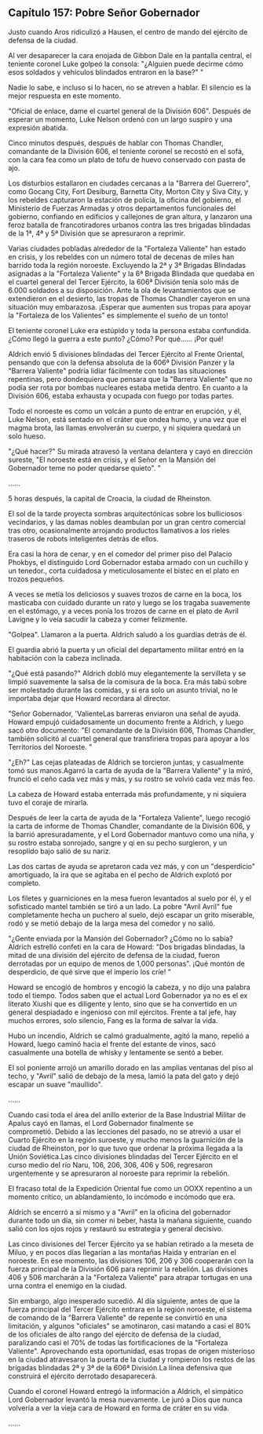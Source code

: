 
## Capítulo 157: Pobre Señor Gobernador

Justo cuando Aros ridiculizó a Hausen, el centro de mando del ejército de defensa de la ciudad.

Al ver desaparecer la cara enojada de Gibbon Dale en la pantalla central, el teniente coronel Luke golpeó la consola: "¿Alguien puede decirme cómo esos soldados y vehículos blindados entraron en la base?" "

Nadie lo sabe, e incluso si lo hacen, no se atreven a hablar. El silencio es la mejor respuesta en este momento.

"Oficial de enlace, dame el cuartel general de la División 606". Después de esperar un momento, Luke Nelson ordenó con un largo suspiro y una expresión abatida.

Cinco minutos después, después de hablar con Thomas Chandler, comandante de la División 606, el teniente coronel se recostó en el sofá, con la cara fea como un plato de tofu de huevo conservado con pasta de ajo.

Los disturbios estallaron en ciudades cercanas a la "Barrera del Guerrero", como Gocang City, Fort Desiburg, Barnetta City, Morton City y Siva City, y los rebeldes capturaron la estación de policía, la oficina del gobierno, el Ministerio de Fuerzas Armadas y otros departamentos funcionales del gobierno, confiando en edificios y callejones de gran altura, y lanzaron una feroz batalla de francotiradores urbanos contra las tres brigadas blindadas de la 1ª, 4ª y 5ª División que se apresuraron a reprimir.

Varias ciudades pobladas alrededor de la "Fortaleza Valiente" han estado en crisis, y los rebeldes con un número total de decenas de miles han barrido toda la región noroeste. Excluyendo la 2ª y 3ª Brigadas Blindadas asignadas a la "Fortaleza Valiente" y la 6ª Brigada Blindada que quedaba en el cuartel general del Tercer Ejército, la 606ª División tenía solo más de 6.000 soldados a su disposición. Ante la ola de levantamientos que se extendieron en el desierto, las tropas de Thomas Chandler cayeron en una situación muy embarazosa. ¡Esperar que aumenten sus tropas para apoyar la "Fortaleza de los Valientes" es simplemente el sueño de un tonto!

El teniente coronel Luke era estúpido y toda la persona estaba confundida. ¿Cómo llegó la guerra a este punto? ¿Cómo? Por qué...... ¡Por qué!

Aldrich envió 5 divisiones blindadas del Tercer Ejército al Frente Oriental, pensando que con la defensa absoluta de la 606ª División Panzer y la "Barrera Valiente" podría lidiar fácilmente con todas las situaciones repentinas, pero dondequiera que pensara que la "Barrera Valiente" que no podía ser rota por bombas nucleares estaba metida dentro. En cuanto a la División 606, estaba exhausta y ocupada con fuego por todas partes.

Todo el noroeste es como un volcán a punto de entrar en erupción, y él, Luke Nelson, está sentado en el cráter que ondea humo, y una vez que el magma brota, las llamas envolverán su cuerpo, y ni siquiera quedará un solo hueso.

"¿Qué hacer?" Su mirada atravesó la ventana delantera y cayó en dirección sureste, "El noroeste está en crisis, y el Señor en la Mansión del Gobernador teme no poder quedarse quieto". "

......

5 horas después, la capital de Croacia, la ciudad de Rheinston.

El sol de la tarde proyecta sombras arquitectónicas sobre los bulliciosos vecindarios, y las damas nobles deambulan por un gran centro comercial tras otro, ocasionalmente arrojando productos llamativos a los rieles traseros de robots inteligentes detrás de ellos.

Era casi la hora de cenar, y en el comedor del primer piso del Palacio Phokbys, el distinguido Lord Gobernador estaba armado con un cuchillo y un tenedor., corta cuidadosa y meticulosamente el bistec en el plato en trozos pequeños.

A veces se metía los deliciosos y suaves trozos de carne en la boca, los masticaba con cuidado durante un rato y luego se los tragaba suavemente en el estómago, y a veces ponía los trozos de carne en el plato de Avril Lavigne y lo veía sacudir la cabeza y comer felizmente.

"Golpea". Llamaron a la puerta. Aldrich saludó a los guardias detrás de él.

El guardia abrió la puerta y un oficial del departamento militar entró en la habitación con la cabeza inclinada.

"¿Qué está pasando?" Aldrich dobló muy elegantemente la servilleta y se limpió suavemente la salsa de la comisura de la boca. Era más tabú sobre ser molestado durante las comidas, y si era solo un asunto trivial, no le importaba dejar que Howard recordara al director.

"Señor Gobernador, 'ValienteLas barreras enviaron una señal de ayuda. Howard empujó cuidadosamente un documento frente a Aldrich, y luego sacó otro documento: "El comandante de la División 606, Thomas Chandler, también solicitó al cuartel general que transfiriera tropas para apoyar a los Territorios del Noroeste. "

"¿Eh?" Las cejas plateadas de Aldrich se torcieron juntas, y casualmente tomó sus manos.Agarró la carta de ayuda de la "Barrera Valiente" y la miró, frunció el ceño cada vez más y más, y su rostro se volvió cada vez más feo.

La cabeza de Howard estaba enterrada más profundamente, y ni siquiera tuvo el coraje de mirarla.

Después de leer la carta de ayuda de la "Fortaleza Valiente", luego recogió la carta de informe de Thomas Chandler, comandante de la División 606, y la barrió apresuradamente, y el Lord Gobernador mantuvo como una niña, y su rostro estaba sonrojado, sangre y qi en su pecho surgieron, y un resoplido bajo salió de su nariz.

Las dos cartas de ayuda se apretaron cada vez más, y con un "desperdicio" amortiguado, la ira que se agitaba en el pecho de Aldrich explotó por completo.

Los filetes y guarniciones en la mesa fueron levantados al suelo por él, y el sofisticado mantel también se tiró a un lado. La pobre "Avril Avril" fue completamente hecha un puchero al suelo, dejó escapar un grito miserable, rodó y se metió debajo de la larga mesa del comedor y no salió.

"¿Gente enviada por la Mansión del Gobernador? ¿Cómo no lo sabía? Aldrich estrelló confeti en la cara de Howard: "Dos brigadas blindadas, la mitad de una división del ejército de defensa de la ciudad, fueron derrotadas por un equipo de menos de 1,000 personas". ¡Qué montón de desperdicio, de qué sirve que el imperio los críe! "

Howard se encogió de hombros y encogió la cabeza, y no dijo una palabra todo el tiempo. Todos saben que el actual Lord Gobernador ya no es el ex literato Xiushi que es diligente y lento, sino que se ha convertido en un general despiadado e ingenioso con mil ejércitos. Frente a tal jefe, hay muchos errores, solo silencio, Fang es la forma de salvar la vida.

Hubo un incendio, Aldrich se calmó gradualmente, agitó la mano, repelió a Howard, luego caminó hacia el frente del estante de vinos, sacó casualmente una botella de whisky y lentamente se sentó a beber.

El sol poniente arrojó un amarillo dorado en las amplias ventanas del piso al techo, y "Avril" salió de debajo de la mesa, lamió la pata del gato y dejó escapar un suave "maullido".

......

Cuando casi toda el área del anillo exterior de la Base Industrial Militar de Apalus cayó en llamas, el Lord Gobernador finalmente se comprometió. Debido a las lecciones del pasado, no se atrevió a usar el Cuarto Ejército en la región suroeste, y mucho menos la guarnición de la ciudad de Rheinston, por lo que tuvo que ordenar la próxima llegada a la Unión Soviética.Las cinco divisiones blindadas del Tercer Ejército en el curso medio del río Naru, 106, 206, 306, 406 y 506, regresaron urgentemente y se apresuraron al noroeste para reprimir la rebelión.

El fracaso total de la Expedición Oriental fue como un OOXX repentino a un momento crítico, un ablandamiento, lo incómodo e incómodo que era.

Aldrich se encerró a sí mismo y a "Avril" en la oficina del gobernador durante todo un día, sin comer ni beber, hasta la mañana siguiente, cuando salió con los ojos rojos y restauró su estrategia y general decisivo.

Las cinco divisiones del Tercer Ejército ya se habían retirado a la meseta de Miluo, y en pocos días llegarían a las montañas Haida y entrarían en el noroeste. En ese momento, las divisiones 106, 206 y 306 cooperarán con la fuerza principal de la División 606 para reprimir la rebelión. Las divisiones 406 y 506 marcharán a la "Fortaleza Valiente" para atrapar tortugas en una urna contra el enemigo en la ciudad.

Sin embargo, algo inesperado sucedió. Al día siguiente, antes de que la fuerza principal del Tercer Ejército entrara en la región noroeste, el sistema de comando de la "Barrera Valiente" de repente se convirtió en una limitación, y algunos "oficiales" se amotinaron, casi matando a casi el 80% de los oficiales de alto rango del ejército de defensa de la ciudad, paralizando casi el 70% de todas las fortificaciones de la "Fortaleza Valiente". Aprovechando esta oportunidad, esas tropas de origen misterioso en la ciudad atravesaron la puerta de la ciudad y rompieron los restos de las brigadas blindadas 2ª y 3ª de la 606ª División.La línea defensiva que construirá el ejército derrotado desaparecerá.

Cuando el coronel Howard entregó la información a Aldrich, el simpático Lord Gobernador levantó la mesa nuevamente. Le juró a Dios que nunca volvería a ver la vieja cara de Howard en forma de cráter en su vida.

......
